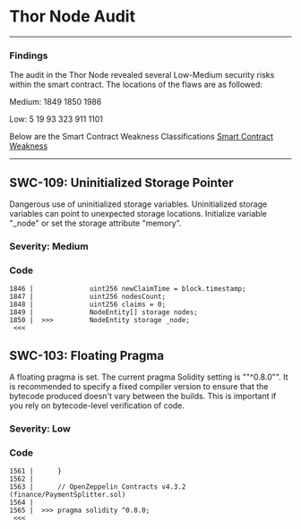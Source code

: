 # Thor Node Audit
-------------------

### Findings

The audit in the Thor Node revealed several Low-Medium security risks within the smart contract. The locations of the flaws are as followed:

Medium: 1849
        1850
        1986
        
Low:    5
        19
        93
        323
        911
        1101
        
       
Below are the Smart Contract Weakness Classifications [Smart Contract Weakness](https://swcregistry.io/)

-------------------


## SWC-109: Uninitialized Storage Pointer
Dangerous use of uninitialized storage variables.
Uninitialized storage variables can point to unexpected storage locations. Initialize variable "_node" or set the storage attribute "memory".

### Severity: Medium

### Code
```
1846 |              uint256 newClaimTime = block.timestamp;
1847 |              uint256 nodesCount;
1848 |              uint256 claims = 0;
1849 |              NodeEntity[] storage nodes;
1850 |  >>>         NodeEntity storage _node;
 <<<
```
        
        
        
## SWC-103: Floating Pragma
A floating pragma is set.
The current pragma Solidity setting is ""^0.8.0"". It is recommended to specify a fixed compiler version to ensure that the bytecode produced doesn't vary between the builds. This is important if you rely on bytecode-level verification of code.

### Severity: Low

### Code
```
1561 |      }
1562 |      
1563 |      // OpenZeppelin Contracts v4.3.2 (finance/PaymentSplitter.sol)
1564 |      
1565 |  >>> pragma solidity ^0.8.0;
 <<<
```
        
